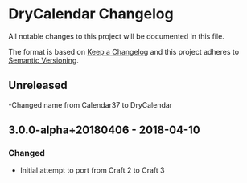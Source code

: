 # DryCalendar Changelog

All notable changes to this project will be documented in this file.

The format is based on [Keep a Changelog](http://keepachangelog.com/) and this project adheres to [Semantic Versioning](http://semver.org/).

## Unreleased
-Changed name from Calendar37 to DryCalendar

## 3.0.0-alpha+20180406 - 2018-04-10
### Changed
- Initial attempt to port from Craft 2 to Craft 3

